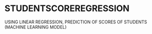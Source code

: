 # STUDENTSCOREREGRESSION
 USING LINEAR REGRESSION, PREDICTION OF SCORES OF STUDENTS (MACHINE LEARNING MODEL)
